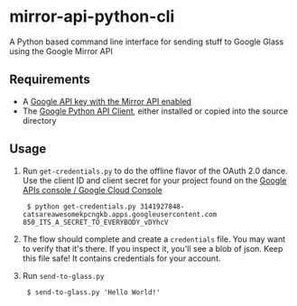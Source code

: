 mirror-api-python-cli
=====================

A Python based command line interface for sending stuff to Google Glass using the Google Mirror API

## Requirements

- A [Google API key with the Mirror API enabled](https://developers.google.com/glass/develop/mirror/quickstart/python#creating_a_google_apis_console_project)
- The [Google Python API Client](https://code.google.com/p/google-api-python-client/), either installed or copied into the source directory

## Usage

1. Run `get-credentials.py` to do the offline flavor of the OAuth 2.0 dance. Use the client ID and client secret for your project found on the [Google APIs console / Google Cloud Console](code.google.com/apis/console)

        $ python get-credentials.py 3141927848-catsareawesomekpcngkb.apps.googleusercontent.com 850_ITS_A_SECRET_TO_EVERYBODY_vDYhcV

2. The flow should complete and create a `credentials` file. You may want to verify that it's there. If you inspect it, you'll see a blob of json. Keep this file safe! It contains credentials for your account.
3. Run `send-to-glass.py`

        $ send-to-glass.py 'Hello World!'
